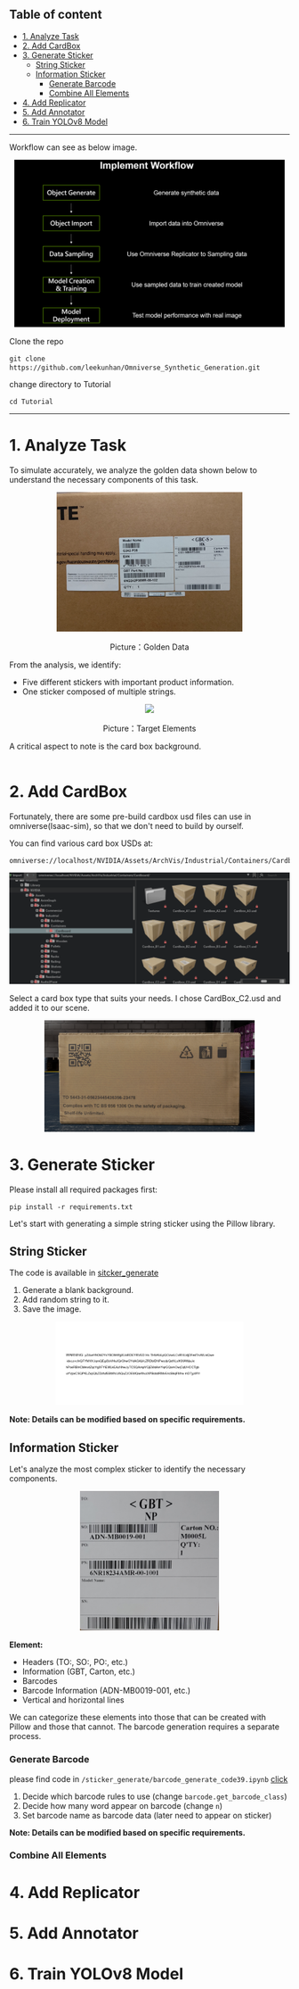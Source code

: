 Table of content
---
- [1. Analyze Task](#1-analyze-task)
- [2. Add CardBox](#2-add-cardbox)
- [3. Generate Sticker](#3-generate-sticker)
  - [String Sticker](#string-sticker)
  - [Information Sticker](#information-sticker)
    - [Generate Barcode](#generate-barcode)
    - [Combine All Elements](#combine-all-elements)
- [4. Add Replicator](#4-add-replicator)
- [5. Add Annotator](#5-add-annotator)
- [6. Train YOLOv8 Model](#6-train-yolov8-model)
---
Workflow can see as below image.
<p align="center">
<img height="300" src="../picture/workflow.png">  
</p>

Clone the repo
```shell
git clone https://github.com/leekunhan/Omniverse_Synthetic_Generation.git
```
change directory to Tutorial
```shell
cd Tutorial
```
---
# 1. Analyze Task  
To simulate accurately, we analyze the golden data shown below to understand the necessary components of this task.   
<p align="center">
<img height="250" src="../picture/golden_data.jpg">  
</p>
<p align="center">
Picture：Golden Data
</p>
From the analysis, we identify:

* Five different stickers with important product information.
* One sticker composed of multiple strings.

<p align="center">
<img height="250" src="../picture/golden_data_after.png">  
</p>
<p align="center">
Picture：Target Elements
</p>
A critical aspect to note is the card box background.   
<br><br/>

# 2. Add CardBox  
Fortunately, there are some pre-build cardbox usd files can use in omniverse(Isaac-sim), so that we don't need to build by ourself.   

You can find various card box USDs at: 

```
omniverse://localhost/NVIDIA/Assets/ArchVis/Industrial/Containers/Cardboard/
```
<p align="center">
<img height="200" src="../picture/nucleus_cardbox.png">  
</p>

Select a card box type that suits your needs. I chose CardBox_C2.usd and added it to our scene.

<p align="center">
<img height="200" src="../picture/cardbox.png">  
</p>

# 3. Generate Sticker
Please install all required packages first:

```shell
pip install -r requirements.txt
```
Let's start with generating a simple string sticker using the Pillow library.
## String Sticker
The code is available in [sitcker_generate](./sticker_generate/string_sticker_generater.ipynb)  
1. Generate a blank background.
2. Add random string to it.
3. Save the image.

<p align="center">
<img height="150" src="../picture/stickers/syn/string_syn.png">  
</p>

**Note: Details can be modified based on specific requirements.**

## Information Sticker
Let's analyze the most complex sticker to identify the necessary components.
<p align="center">
<img height="250" src="../picture/real_product_sticker.png">  
</p>

**Element:**
* Headers  (TO:, SO:, PO:, etc.)
* Information (GBT, Carton, etc.)
* Barcodes
* Barcode Information (ADN-MB0019-001, etc.)
* Vertical and horizontal lines

We can categorize these elements into those that can be created with Pillow and those that cannot. The barcode generation requires a separate process.   
### Generate Barcode
please find code in `/sticker_generate/barcode_generate_code39.ipynb` [click](./sticker_generate/barcode_generate_code39.ipynb)
1. Decide which barcode rules to use (change `barcode.get_barcode_class`)
2. Decide how many word appear on barcode (change `n`)
3. Set barcode name as barcode data (later need to appear on sticker)

**Note: Details can be modified based on specific requirements.**

### Combine All Elements

# 4. Add Replicator

# 5. Add Annotator

# 6. Train YOLOv8 Model
